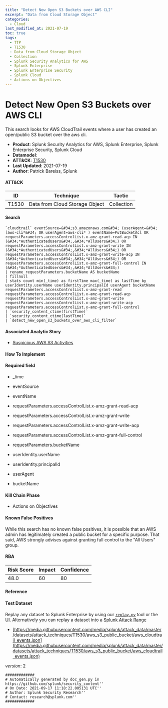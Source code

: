 ```yaml
---
title: "Detect New Open S3 Buckets over AWS CLI"
excerpt: "Data from Cloud Storage Object"
categories:
  - Cloud
last_modified_at: 2021-07-19
toc: true
tags:
  - TTP
  - T1530
  - Data from Cloud Storage Object
  - Collection
  - Splunk Security Analytics for AWS
  - Splunk Enterprise
  - Splunk Enterprise Security
  - Splunk Cloud
  - Actions on Objectives
---
```


# Detect New Open S3 Buckets over AWS CLI

This search looks for AWS CloudTrail events where a user has created an open/public S3 bucket over the aws cli.

- **Product**: Splunk Security Analytics for AWS, Splunk Enterprise, Splunk Enterprise Security, Splunk Cloud
- **Datamodel**:
- **ATT&CK**: [T1530](https://attack.mitre.org/techniques/T1530/)
- **Last Updated**: 2021-07-19
- **Author**: Patrick Bareiss, Splunk


#### ATT&CK

| ID          | Technique   | Tactic       |
| ----------- | ----------- |--------------|
| T1530 | Data from Cloud Storage Object | Collection |


#### Search

```
`cloudtrail` eventSource=&#34;s3.amazonaws.com&#34; (userAgent=&#34;[aws-cli*&#34; OR userAgent=aws-cli* ) eventName=PutBucketAcl OR requestParameters.accessControlList.x-amz-grant-read-acp IN (&#34;*AuthenticatedUsers&#34;,&#34;*AllUsers&#34;) OR requestParameters.accessControlList.x-amz-grant-write IN (&#34;*AuthenticatedUsers&#34;,&#34;*AllUsers&#34;) OR requestParameters.accessControlList.x-amz-grant-write-acp IN (&#34;*AuthenticatedUsers&#34;,&#34;*AllUsers&#34;) OR requestParameters.accessControlList.x-amz-grant-full-control IN (&#34;*AuthenticatedUsers&#34;,&#34;*AllUsers&#34;) 
| rename requestParameters.bucketName AS bucketName 
| fillnull 
| stats count min(_time) as firstTime max(_time) as lastTime by userIdentity.userName userIdentity.principalId userAgent bucketName requestParameters.accessControlList.x-amz-grant-read requestParameters.accessControlList.x-amz-grant-read-acp requestParameters.accessControlList.x-amz-grant-write requestParameters.accessControlList.x-amz-grant-write-acp requestParameters.accessControlList.x-amz-grant-full-control 
| `security_content_ctime(firstTime)`
| `security_content_ctime(lastTime)` 
| `detect_new_open_s3_buckets_over_aws_cli_filter` 
```

#### Associated Analytic Story

* [Suspicious AWS S3 Activities](_stories/suspicious_aws_s3_activities)


#### How To Implement


#### Required field

* _time

* eventSource

* eventName

* requestParameters.accessControlList.x-amz-grant-read-acp

* requestParameters.accessControlList.x-amz-grant-write

* requestParameters.accessControlList.x-amz-grant-write-acp

* requestParameters.accessControlList.x-amz-grant-full-control

* requestParameters.bucketName

* userIdentity.userName

* userIdentity.principalId

* userAgent

* bucketName


#### Kill Chain Phase

* Actions on Objectives


#### Known False Positives
While this search has no known false positives, it is possible that an AWS admin has legitimately created a public bucket for a specific purpose. That said, AWS strongly advises against granting full control to the &#34;All Users&#34; group.



#### RBA

| Risk Score  | Impact      | Confidence   |
| ----------- | ----------- |--------------|
| 48.0 | 60 | 80 |



#### Reference


#### Test Dataset
Replay any dataset to Splunk Enterprise by using our [`replay.py`](https://github.com/splunk/attack_data#using-replaypy) tool or the [UI](https://github.com/splunk/attack_data#using-ui).
Alternatively you can replay a dataset into a [Splunk Attack Range](https://github.com/splunk/attack_range#replay-dumps-into-attack-range-splunk-server)


* [https://media.githubusercontent.com/media/splunk/attack_data/master/datasets/attack_techniques/T1530/aws_s3_public_bucket/aws_cloudtrail_events.json](https://media.githubusercontent.com/media/splunk/attack_data/master/datasets/attack_techniques/T1530/aws_s3_public_bucket/aws_cloudtrail_events.json)


_version_: 2

```
#############
# Automatically generated by doc_gen.py in https://github.com/splunk/security_content''
# On Date: 2021-09-17 11:18:22.005131 UTC''
# Author: Splunk Security Research''
# Contact: research@splunk.com''
#############
```